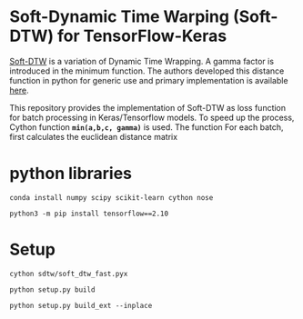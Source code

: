 # Soft-Dynamic Time Warping (Soft-DTW) for TensorFlow-Keras
[Soft-DTW](https://github.com/mblondel/soft-dtw) is a variation of Dynamic Time Wrapping. A gamma factor is introduced in the minimum function. The authors developed this distance function in python for generic use and primary implementation is available [here](https://github.com/mblondel/soft-dtw). 

This repository provides the implementation of Soft-DTW as loss function for batch processing in Keras/Tensorflow models. To speed up the process, Cython function **`min(a,b,c, gamma)`** is used. The function For each batch,  first calculates the euclidean distance matrix 


# python libraries

`conda install numpy scipy scikit-learn cython nose`

`python3 -m pip install tensorflow==2.10`

# Setup

`cython sdtw/soft_dtw_fast.pyx`

`python setup.py build`

`python setup.py build_ext --inplace`
